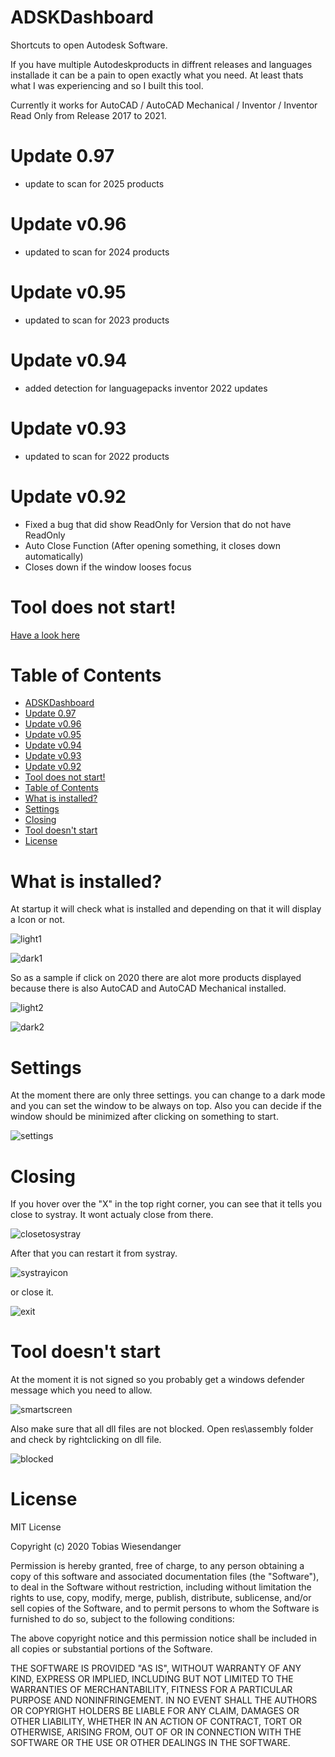 # ADSKDashboard

Shortcuts to open Autodesk Software.

If you have multiple Autodeskproducts in diffrent releases and languages installade it can be a pain to open exactly what you need. At least thats what I was experiencing and so I built this tool.

Currently it works for AutoCAD / AutoCAD Mechanical / Inventor / Inventor Read Only from Release 2017 to 2021.
# Update 0.97

- update to scan for 2025 products

# Update v0.96

- updated to scan for 2024 products

# Update v0.95

- updated to scan for 2023 products

# Update v0.94

- added detection for languagepacks inventor 2022 updates

# Update v0.93

- updated to scan for 2022 products

# Update v0.92

- Fixed a bug that did show ReadOnly for Version that do not have ReadOnly
- Auto Close Function (After opening something, it closes down automatically)
- Closes down if the window looses focus

# Tool does not start!

[Have a look here](https://github.com/TWiesendanger/ADSKDashboardPS#tool-doesnt-start)

# Table of Contents

- [ADSKDashboard](#adskdashboard)
- [Update 0.97](#update-097)
- [Update v0.96](#update-v096)
- [Update v0.95](#update-v095)
- [Update v0.94](#update-v094)
- [Update v0.93](#update-v093)
- [Update v0.92](#update-v092)
- [Tool does not start!](#tool-does-not-start)
- [Table of Contents](#table-of-contents)
- [What is installed?](#what-is-installed)
- [Settings](#settings)
- [Closing](#closing)
- [Tool doesn't start](#tool-doesnt-start)
- [License](#license)

# What is installed?

At startup it will check what is installed and depending on that it will display a Icon or not.

![light1](/docs/adskd_interface1_light.png)

![dark1](/docs/adskd_interface1_dark.png)

So as a sample if click on 2020 there are alot more products displayed because there is also AutoCAD and AutoCAD Mechanical installed.

![light2](/docs/adskd_interface2_light.png)

![dark2](/docs/adskd_interface2_dark.png)

# Settings

At the moment there are only three settings. you can change to a dark mode and you can set the window to be always on top.
Also you can decide if the window should be minimized after clicking on something to start.

![settings](/docs/adskd_settings.png)

# Closing

If you hover over the "X" in the top right corner, you can see that it tells you close to systray. It wont actualy close from there.

![closetosystray](/docs/adskd_closetosystray.png)

After that you can restart it from systray.

![systrayicon](/docs/adskd_systrayicon.png)

or close it.

![exit](/docs/adskd_exit.png)

# Tool doesn't start

At the moment it is not signed so you probably get a windows defender message which you need to allow.

![smartscreen](/docs/adskd_smartscreen.png)

Also make sure that all dll files are not blocked. Open res\assembly folder and check by rightclicking on dll file.

![blocked](/docs/adskd_blocked.jpg)

# License

MIT License

Copyright (c) 2020 Tobias Wiesendanger

Permission is hereby granted, free of charge, to any person obtaining a copy of this software and associated documentation files (the "Software"), to deal in the Software without restriction, including without limitation the rights to use, copy, modify, merge, publish, distribute, sublicense, and/or sell copies of the Software, and to permit persons to whom the Software is furnished to do so, subject to the following conditions:

The above copyright notice and this permission notice shall be included in all copies or substantial portions of the Software.

THE SOFTWARE IS PROVIDED "AS IS", WITHOUT WARRANTY OF ANY KIND, EXPRESS OR IMPLIED, INCLUDING BUT NOT LIMITED TO THE WARRANTIES OF MERCHANTABILITY, FITNESS FOR A PARTICULAR PURPOSE AND NONINFRINGEMENT. IN NO EVENT SHALL THE AUTHORS OR COPYRIGHT HOLDERS BE LIABLE FOR ANY CLAIM, DAMAGES OR OTHER LIABILITY, WHETHER IN AN ACTION OF CONTRACT, TORT OR OTHERWISE, ARISING FROM, OUT OF OR IN CONNECTION WITH THE SOFTWARE OR THE USE OR OTHER DEALINGS IN THE SOFTWARE.
